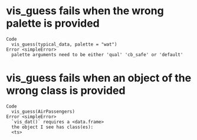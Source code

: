 # vis_guess fails when the wrong palette is provided

    Code
      vis_guess(typical_data, palette = "wat")
    Error <simpleError>
      palette arguments need to be either 'qual' 'cb_safe' or 'default'

# vis_guess fails when an object of the wrong class is provided

    Code
      vis_guess(AirPassengers)
    Error <simpleError>
      `vis_dat()` requires a <data.frame>
      the object I see has class(es):
      <ts>


